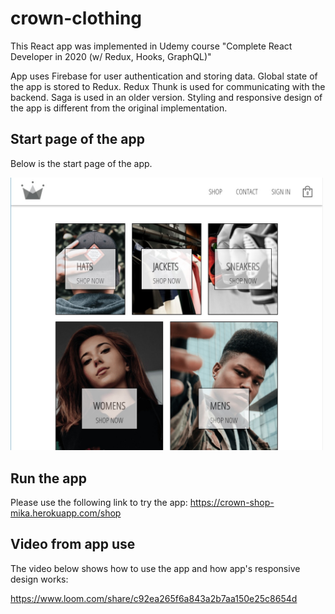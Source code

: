 # crown-clothing

This React app was implemented in Udemy course "Complete React Developer in 2020 (w/ Redux, Hooks, GraphQL)"

App uses Firebase for user authentication and storing data. Global state of the app is stored to Redux. Redux Thunk is used for communicating with the backend. Saga is used in an older version. Styling and responsive design of the app is different from the original implementation.

## Start page of the app

Below is the start page of the app.

<img src="https://github.com/mtleinon/training/blob/master/images/crownClothing.jpg" width="500px">

## Run the app

Please use the following link to try the app: https://crown-shop-mika.herokuapp.com/shop

## Video from app use

The video below shows how to use the app and how app's responsive design works:

https://www.loom.com/share/c92ea265f6a843a2b7aa150e25c8654d
